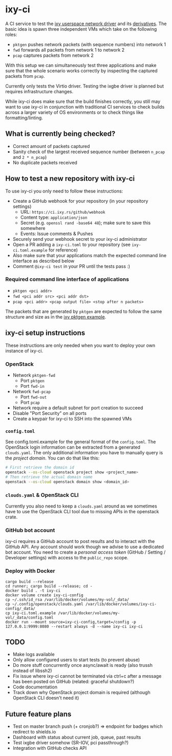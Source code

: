 # ixy-ci

A CI service to test the [ixy userspace network driver](https://github.com/emmericp/ixy) and its
[derivatives](https://github.com/ixy-languages). The basic idea is spawn three independent VMs which
take on the following roles:

- `pktgen` pushes network packets (with sequence numbers) into network 1
- `fwd` forwards all packets from network 1 to network 2
- `pcap` captures packets from network 2

With this setup we can simultaneously test three applications and make sure that the whole scenario
works correctly by inspecting the captured packets from `pcap`.

Currently only tests the Virtio driver. Testing the ixgbe driver is planned but requires
infrastructure changes.

While ixy-ci does make sure that the build finishes correctly, you still may want to use ixy-ci in
conjunction with traditional CI services to check builds across a larger variety of OS environments
or to check things like formatting/linting.

## What is currently being checked?
- Correct amount of packets captured
- Sanity check of the largest received sequence number (between `n_pcap` and `2 * n_pcap`)
- No duplicate packets received

## How to test a new repository with ixy-ci
To use ixy-ci you only need to follow these instructions:
- Create a GitHub webhook for your repository (in your repository settings)
    - URL: `https://ci.ixy.rs/github/webhook`
    - Content type: `application/json`
    - Secret (e.g. `openssl rand -base64 48`); make sure to save this somewhere
    - Events: Issue comments & Pushes
- Securely send your webhook secret to your ixy-ci administrator
- Open a PR adding a `ixy-ci.toml` to your repository (see `ixy-ci.toml.example` for reference)
- Also make sure that your applications match the expected command line interface as described below
- Comment `@ixy-ci test` in your PR until the tests pass :)

### Required command line interface of applications
- `pktgen <pci addr>`
- `fwd <pci addr src> <pci addr dst>`
- `pcap <pci addr> <pcap output file> <stop after n packets>`

The packets that are generated by `pktgen` are expected to follow the same structure and size as
in the [ixy pktgen example](https://github.com/emmericp/ixy/blob/master/src/app/ixy-pktgen.c).

## ixy-ci setup instructions
These instructions are only needed when you want to deploy your own instance of ixy-ci.

### OpenStack
- Network `pktgen-fwd`
    - Port `pktgen`
    - Port `fwd-in`
- Network `fwd-pcap`
    - Port `fwd-out`
    - Port `pcap`
- Network require a default subnet for port creation to succeed
- Disable "Port Security" on all ports
- Create a keypair for ixy-ci to SSH into the spawned VMs

### `config.toml`
See config.toml.example for the general format of the `config.toml`. The OpenStack login information
can be extracted from a generated `clouds.yaml`. The only additional information you have to
manually query is the _project domain_. You can do that like this:
```sh
# First retrieve the domain id
openstack --os-cloud openstack project show <project_name>
# Then retrieve the actual domain name
openstack --os-cloud openstack domain show <domain_id>
```

### `clouds.yaml` & OpenStack CLI
Currently you also need to keep a `clouds.yaml` around as we sometimes have to use the OpenStack CLI
tool due to missing APIs in the openstack crate.

### GitHub bot account
ixy-ci requires a GitHub account to post results and to interact with the GitHub API. Any account
should work though we advise to use a dedicated bot account. You need to create a _personal access
token_ (GitHub / Setting / Developer settings) with access to the `public_repo` scope.

### Deploy with Docker

```
cargo build --release
cd runner; cargo build --release; cd -
docker build . -t ixy-ci
docker volume create ixy-ci-config
cp ~/.ssh/id_rsa /var/lib/docker/volumes/my-vol/_data/
cp ~/.config/openstack/clouds.yaml /var/lib/docker/volumes/ixy-ci-config/_data/
cp ixy-ci.toml.example /var/lib/docker/volumes/my-vol/_data/config.toml
docker run --mount source=ixy-ci-config,target=/config -p 127.0.0.1:9999:8080 --restart always -d --name ixy-ci ixy-ci
```

## TODO
- Make logs available
- Only allow configured users to start tests (to prevent abuse)
- Do more stuff concurrently once async/await is ready (also trussh instead of libssh2)
- Fix issue where ixy-ci cannot be terminated via ctrl+c after a message has been posted on GitHub
  (related: graceful shutdown?)
- Code documentation
- Track down why OpenStack project domain is required (although OpenStack CLI doesn't need it)

## Future feature plans
- Test on master branch push (+ cronjob?) => endpoint for badges which redirect to shields.io
- Dashboard with status about current job, queue, past results
- Test ixgbe driver somehow (SR-IOV, pci passthrough?)
- Integration with GitHub checks API
